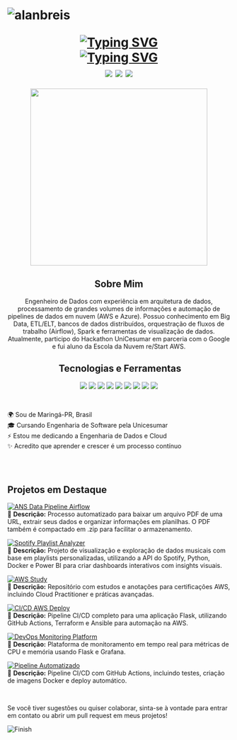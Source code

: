 <h1 align="center">
  <p align="left"> 
    <img src="https://komarev.com/ghpvc/?username=alanbreis&label=Profile%20views&color=0e75b6&style=flat" alt="alanbreis" /> 
  </p>
 <a href="https://git.io/typing-svg"><img src="https://readme-typing-svg.demolab.com?font=Fira+Code&pause=1000&color=249EF7&center=true&vCenter=true&width=435&lines=Alan+Reis" alt="Typing SVG" /></a>
  <br>
  <a href="https://git.io/typing-svg"><img src="https://readme-typing-svg.demolab.com?font=Fira+Code&pause=1000&center=true&vCenter=truecolor=701AF7&width=435&lines=Data+Engineer+%2F+Cloud" alt="Typing SVG" /></a>
  <br>
  <img src="https://img.shields.io/badge/AWS%20Cloud%20Practitioner-232F3E?style=for-the-badge&logo=amazonaws&logoColor=white">
  <img src="https://img.shields.io/badge/Azure%20Fundamentals-0078D4?style=for-the-badge&logo=microsoftazure&logoColor=white">
  <img src="https://img.shields.io/badge/Oracle%20Cloud%20Certified-F80000?style=for-the-badge&logo=oracle&logoColor=white">
</h1>

<p align="center">
  <img src="https://media3.giphy.com/media/v1.Y2lkPTc5MGI3NjExNXc5MnZuOHMzZzZjajV3dDRpeThkYjZudXg4eHk0ZDNoYWJnZWhsNSZlcD12MV9pbnRlcm5hbF9naWZfYnlfaWQmY3Q9Zw/fhAwk4DnqNgw8/giphy.gif" width="400">
</p>
<h2 align="center"> Sobre Mim</h2>
<p align="center">
  Engenheiro de Dados com experiência em arquitetura de dados, processamento de grandes volumes de informações e automação de pipelines de dados em nuvem (AWS e Azure).
  Possuo conhecimento em Big Data, ETL/ELT, bancos de dados distribuídos, orquestração de fluxos de trabalho (Airflow), Spark e ferramentas de visualização de dados.
  Atualmente, participo do Hackathon UniCesumar em parceria com o Google e fui aluno da Escola da Nuvem re/Start AWS.
</p>

<h2 align="center">️ Tecnologias e Ferramentas</h2>
<p align="center">
  <img src="https://img.shields.io/badge/Python-3776AB?style=for-the-badge&logo=python&logoColor=white">
  <img src="https://img.shields.io/badge/Apache%20Airflow-0078D4?style=for-the-badge&logo=apache-airflow&logoColor=white">
  <img src="https://img.shields.io/badge/Apache%20Spark-E25A1C?style=for-the-badge&logo=apache-spark&logoColor=white">
  <img src="https://img.shields.io/badge/SQL-4169E1?style=for-the-badge&logo=postgresql&logoColor=white">
  <img src="https://img.shields.io/badge/AWS-232F3E?style=for-the-badge&logo=amazonaws&logoColor=white">
  <img src="https://img.shields.io/badge/Azure-0078D4?style=for-the-badge&logo=microsoftazure&logoColor=white">
  <img src="https://img.shields.io/badge/Docker-2496ED?style=for-the-badge&logo=docker&logoColor=white">
  <img src="https://img.shields.io/badge/Terraform-7B42BC?style=for-the-badge&logo=terraform&logoColor=white">
  <img src="https://img.shields.io/badge/Power%20BI-F2C811?style=for-the-badge&logo=powerbi&logoColor=white">
</p>




<br>

<p align="left">🌍 Sou de Maringá-PR, Brasil<br>🎓 Cursando Engenharia de Software pela Unicesumar<br>⚡ Estou me dedicando a Engenharia de Dados e Cloud <br>✨ Acredito que aprender e crescer é um processo contínuo</p>

<br>


<br>


##  Projetos em Destaque


[![ANS Data Pipeline Airflow](https://img.shields.io/badge/ANS%20Data%20Pipeline%20Airflow-017CEE?style=for-the-badge&logo=apacheairflow&logoColor=white)](https://github.com/AlanBReis/ans-data-pipeline-airflow)  
📌 **Descrição:** Processo automatizado para baixar um arquivo PDF de uma URL, extrair seus dados e organizar informações em planilhas. O PDF também é compactado em .zip para facilitar o armazenamento. 

[![Spotify Playlist Analyzer](https://img.shields.io/badge/Spotify%20Playlist%20Analyzer-1DB954?style=for-the-badge&logo=spotify&logoColor=white)](https://github.com/AlanBReis/spotify-data-analysis)  
📌 **Descrição:** Projeto de visualização e exploração de dados musicais com base em playlists personalizadas, utilizando a API do Spotify, Python, Docker e Power BI para criar dashboards interativos com insights visuais.


[![AWS Study](https://img.shields.io/badge/AWS%20Study-FF9900?style=for-the-badge&logo=amazonaws&logoColor=white)](https://github.com/AlanBReis/aws-study)  
📌 **Descrição:** Repositório com estudos e anotações para certificações AWS, incluindo Cloud Practitioner e práticas avançadas.  

[![CI/CD AWS Deploy](https://img.shields.io/badge/CI/CD%20AWS%20Deploy-24292e?style=for-the-badge&logo=github&logoColor=white)](https://github.com/AlanBReis/ci-cd-aws-deploy)  
📌 **Descrição:** Pipeline CI/CD completo para uma aplicação Flask, utilizando GitHub Actions, Terraform e Ansible para automação na AWS.  

[![DevOps Monitoring Platform](https://img.shields.io/badge/DevOps%20Monitoring%20Platform-249EF7?style=for-the-badge&logo=grafana&logoColor=white)](https://github.com/AlanBReis/devops-monitoring-platform)  
📌 **Descrição:** Plataforma de monitoramento em tempo real para métricas de CPU e memória usando Flask e Grafana.  

[![Pipeline Automatizado](https://img.shields.io/badge/Pipeline%20Automatizado-0061A5?style=for-the-badge&logo=githubactions&logoColor=white)](https://github.com/AlanBReis/pipeline-automatizado)  
📌 **Descrição:** Pipeline CI/CD com GitHub Actions, incluindo testes, criação de imagens Docker e deploy automático.  



<br>

<p align="left">
  Se você tiver sugestões ou quiser colaborar, sinta-se à vontade para entrar em contato ou abrir um pull request em meus projetos!
</p>

![Finish](https://github.com/user-attachments/assets/cc615144-f815-481a-b801-20b425c72fa9)







 
  
  

  



